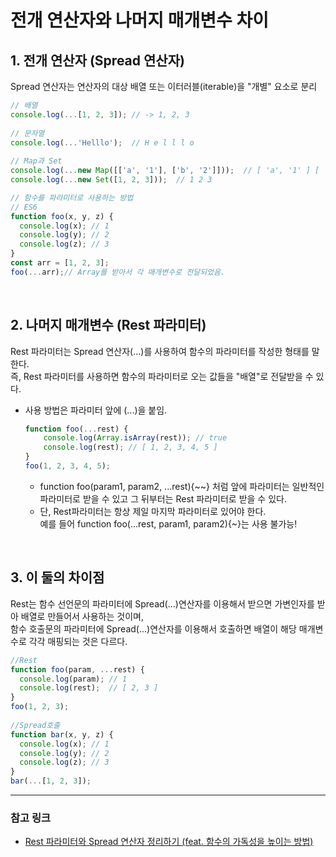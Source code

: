 <!-- 2021.01.20 -->

# 전개 연산자와 나머지 매개변수 차이

## 1. 전개 연산자 (Spread 연산자)
Spread 연산자는 연산자의 대상 배열 또는 이터러블(iterable)을 "개별" 요소로 분리
```js
// 배열
console.log(...[1, 2, 3]); // -> 1, 2, 3
 
// 문자열
console.log(...'Helllo');  // H e l l l o
 
// Map과 Set
console.log(...new Map([['a', '1'], ['b', '2']]));  // [ 'a', '1' ] [ 'b', '2' ]
console.log(...new Set([1, 2, 3]));  // 1 2 3
```
```js
// 함수를 파라미터로 사용하는 방법
// ES6
function foo(x, y, z) {
  console.log(x); // 1
  console.log(y); // 2
  console.log(z); // 3
}
const arr = [1, 2, 3];
foo(...arr);// Array를 받아서 각 매개변수로 전달되었음.
```

<br/>

## 2. 나머지 매개변수 (Rest 파라미터)
Rest 파라미터는 Spread 연산자(...)를 사용하여 함수의 파라미터를 작성한 형태를 말한다.   
즉, Rest 파라미터를 사용하면 함수의 파라미터로 오는 값들을 "배열"로 전달받을 수 있다.
- 사용 방법은 파라미터 앞에 (...)을 붙임.
    ```js
    function foo(...rest) {
        console.log(Array.isArray(rest)); // true
        console.log(rest); // [ 1, 2, 3, 4, 5 ]
    }
    foo(1, 2, 3, 4, 5);
    ```
    - function foo(param1, param2, ...rest){~~} 처럼 앞에 파라미터는 일반적인 파라미터로 받을 수 있고 그 뒤부터는 Rest 파라미터로 받을 수 있다.
    - 단, Rest파라미터는 항상 제일 마지막 파라미터로 있어야 한다.   
        예를 들어 function foo(...rest, param1, param2){~}는 사용 불가능!

<br/>

## 3. 이 둘의 차이점
Rest는 함수 선언문의 파라미터에 Spread(...)연산자를 이용해서 받으면 가변인자를 받아 배열로 만들어서 사용하는 것이며,   
함수 호출문의 파라미터에 Spread(...)연산자를 이용해서 호출하면 배열이 해당 매개변수로 각각 매핑되는 것은 다르다.
```js
//Rest
function foo(param, ...rest) {
  console.log(param); // 1
  console.log(rest);  // [ 2, 3 ]
}
foo(1, 2, 3);
 
//Spread호출
function bar(x, y, z) {
  console.log(x); // 1
  console.log(y); // 2
  console.log(z); // 3
}
bar(...[1, 2, 3]);
```

<hr/>

### **참고 링크**
- [Rest 파라미터와 Spread 연산자 정리하기 (feat. 함수의 가독성을 높이는 방법)](https://jeong-pro.tistory.com/117)
